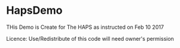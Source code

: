 # HapsDemo

THis Demo is Create for The HAPS as instructed on Feb 10 2017

Licence:
Use/Redistribute of this code will need owner's permission